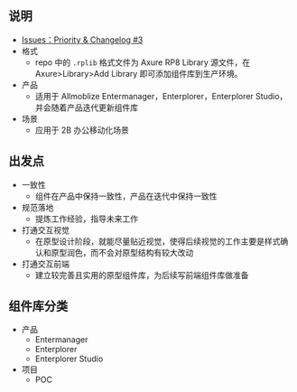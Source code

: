 ## 说明

- [Issues：Priority & Changelog #3](https://github.com/wuzhiyi/component-library/issues/3)
- 格式
    - repo 中的 `.rplib` 格式文件为 Axure RP8 Library 源文件，在 Axure>Library>Add Library 即可添加组件库到生产环境。
- 产品
    - 适用于 Allmoblize Entermanager，Enterplorer，Enterplorer Studio，并会随着产品迭代更新组件库
- 场景
    - 应用于 2B 办公移动化场景

## 出发点

- 一致性
    - 组件在产品中保持一致性，产品在迭代中保持一致性
- 规范落地
    - 提炼工作经验，指导未来工作
- 打通交互视觉
    - 在原型设计阶段，就能尽量贴近视觉，使得后续视觉的工作主要是样式确认和原型润色，而不会对原型结构有较大改动
- 打通交互前端
    - 建立较完善且实用的原型组件库，为后续写前端组件库做准备

## 组件库分类

- 产品
    - Entermanager
    - Enterplorer
    - Enterplorer Studio
- 项目
    - POC
